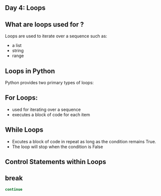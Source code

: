 ## Day 4: Loops

## What are loops used for ?
Loops are used to iterate over a sequence such as:
- a list
- string
- range

## Loops in Python 
Python provides two primary types of loops:


## For Loops:
- used for iterating over a sequence
-  executes a block of code for each item

## While Loops

- Excutes a block of code in repeat as long as the condition remains True.
- The loop will stop when the condition is False

## Control Statements within Loops
break
- 
```python
continue  
